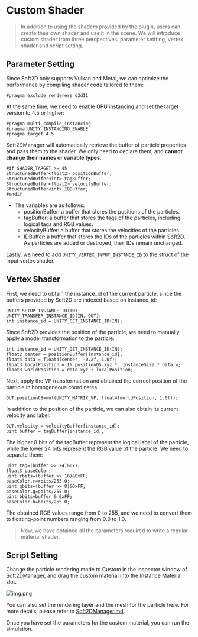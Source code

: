 # Custom Shader

> In addition to using the shaders provided by the plugin, users can create their own shader and use it in the scene. We will introduce custom shader from three perspectives: parameter settting, vertex shader and script setting.

## Parameter Setting

Since Soft2D only supports Vulkan and Metal, we can optimize the performance by compiling shader code tailored to them:
``` shaderlab
#pragma exclude_renderers d3d11
```
At the same time, we need to enable GPU instancing and set the target version to 4.5 or higher:
```shaderlab
#pragma multi_compile_instancing
#pragma UNITY_INSTANCING_ENABLE
#pragma target 4.5
```
Soft2DManager will automatically retrieve the buffer of particle properties and pass them to the shader. We only need to declare them, and **cannot change their names or variable types**:
```shaderlab
#if SHADER_TARGET >= 45
StructuredBuffer<float2> positionBuffer;
StructuredBuffer<int> tagBuffer;
StructuredBuffer<float2> velocityBuffer;
StructuredBuffer<int> IDBuffer;
#endif
```

- The variables are as follows:
  - positionBuffer: a buffer that stores the positions of the particles.
  - tagBuffer: a buffer that stores the tags of the particles, including logical tags and RGB values.
  - velocityBuffer: a buffer that stores the velocities of the particles.
  - IDBuffer: a buffer that stores the IDs of the particles within Soft2D. As particles are added or destroyed, their IDs remain unchanged.

Lastly, we need to add `UNITY_VERTEX_INPUT_INSTANCE_ID` to the struct of the input vertex shader.

## Vertex Shader

First, we need to obtain the instance_id of the current particle, since the buffers provided by Soft2D are indexed based on instance_id:
```shaderlab
UNITY_SETUP_INSTANCE_ID(IN);
UNITY_TRANSFER_INSTANCE_ID(IN, OUT);
int instance_id = UNITY_GET_INSTANCE_ID(IN);
```

Since Soft2D provides the position of the particle, we need to manually apply a model transformation to the particle:
```shaderlab
int instance_id = UNITY_GET_INSTANCE_ID(IN);
float2 center = positionBuffer[instance_id]; 
float4 data = float4(center, -0.2f, 1.0f);
float3 localPosition = IN.positionOS.xyz * _InstanceSize * data.w;
float3 worldPosition = data.xyz + localPosition;
```
Next, apply the VP transformation and obtained the correct position of the particle in homogeneous coordinates.
```shaderlab
OUT.positionCS=mul(UNITY_MATRIX_VP, float4(worldPosition, 1.0f));
```

In addition to the position of the particle, we can also obtain its current velocity and label:
```shaderlab
OUT.velocity = velocityBuffer[instance_id];
uint buffer = tagBuffer[instance_id];
```

The higher 8 bits of the tagBuffer represent the logical label of the particle, while the lower 24 bits represent the RGB value of the particle. We need to separate them:
```shaderlab
uint tag=(buffer >> 24)&0x7;
float3 baseColor;
uint rbits=(buffer >> 16)&0xFF;
baseColor.r=rbits/255.0;
uint gbits=(buffer >> 8)&0xFF;
baseColor.g=gbits/255.0;
uint bbits=buffer & 0xFF;
baseColor.b=bbits/255.0;
```
The obtained RGB values range from 0 to 255, and we need to convert them to floating-point numbers ranging from 0.0 to 1.0.

> Now, we have obtained all the parameters required to write a regular material shader.

## Script Setting

Change the particle rendering mode to Custom in the inspector window of Soft2DManager, and drag the custom material into the Instance Material slot.

![img.png](img.png)

You can also set the rendering layer and the mesh for the particle here. For more details, please refer to [Soft2DManager.md]().

Once you have set the parameters for the custom material, you can run the simulation.
